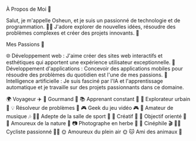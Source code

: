 À Propos de Moi 🚀

Salut, je m'appelle Osheun, et je suis un passionné de technologie et de programmation. 👨‍💻 J'adore explorer de nouvelles idées, résoudre des problèmes complexes et créer des projets innovants. 🌟

Mes Passions 🎯

🌐 Développement web : J'aime créer des sites web interactifs et esthétiques qui apportent une expérience utilisateur exceptionnelle.
📱 Développement d'applications : Concevoir des applications mobiles pour résoudre des problèmes du quotidien est l'une de mes passions.
🤖 Intelligence artificielle : Je suis fasciné par l'IA et l'apprentissage automatique et je travaille sur des projets passionnants dans ce domaine.

🌍 Voyageur ✈️
🍔 Gourmand 🍣
📚 Apprenant constant 📖
🌆 Explorateur urbain 🌃
💡 Résolveur de problèmes 🤯
🎮 Geek du jeu vidéo 🎮
🎵 Amateur de musique 🎶
🏋️‍♂️ Adepte de la salle de sport 💪
🎨 Créatif 🎨
🎯 Objectif orienté 🎯
🌿 Amoureux de la nature 🌳
📷 Photographe en herbe 📸
🍿 Cinéphile 🎬
🚴‍♂️ Cycliste passionné 🚴‍♂️
🌞 Amoureux du plein air 🌞
🐱 Ami des animaux 🐶
